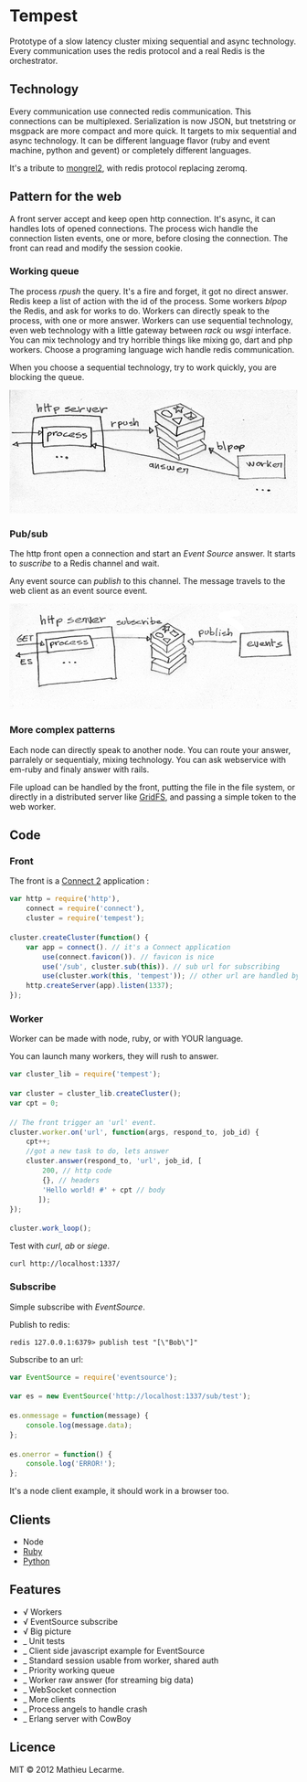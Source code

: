 Tempest
=======

Prototype of a slow latency cluster mixing sequential and async technology.
Every communication uses the redis protocol and a real Redis is the orchestrator.

Technology
----------

Every communication use connected redis communication. This connections can be multiplexed.
Serialization is now JSON, but tnetstring or msgpack are more compact and more quick.
It targets to mix sequential and async technology.
It can be different language flavor (ruby and event machine, python and gevent)
or completely different languages.

It's a tribute to [mongrel2](http://mongrel2.org/), with redis protocol replacing zeromq.

Pattern for the web
-------------------

A front server accept and keep open http connection.
It's async, it can handles lots of opened connections.
The process wich handle the connection listen events, one or more, before closing the connection.
The front can read and modify the session cookie.

### Working queue

The process _rpush_ the query.
It's a fire and forget, it got no direct answer.
Redis keep a list of action with the id of the process.
Some workers _blpop_ the Redis, and ask for works to do.
Workers can directly speak to the process, with one or more answer.
Workers can use sequential technology, even web technology with a little gateway between _rack_ ou _wsgi_ interface.
You can mix technology and try horrible things like mixing go, dart and php workers.
Choose a programing language wich handle redis communication.

When you choose a sequential technology, try to work quickly, you are blocking the queue.

![Workers](https://github.com/athoune/node-tempest/raw/master/worker.png)

### Pub/sub

The http front open a connection and start an _Event Source_ answer.
It starts to _suscribe_ to a Redis channel and wait.

Any event source can _publish_ to this channel.
The message travels to the web client as an event source event.

![Pubsub](https://github.com/athoune/node-tempest/raw/master/pubsub.png)

### More complex patterns

Each node can directly speak to another node. You can route your answer, parralely or sequentialy, mixing technology.
You can ask webservice with em-ruby and finaly answer with rails.

File upload can be handled by the front, putting the file in the file system,
or directly in a distributed server like [GridFS](http://www.mongodb.org/display/DOCS/GridFS+Specification),
and passing a simple token to the web worker.

Code
----

### Front

The front is a [Connect 2](https://github.com/senchalabs/connect) application :

```javascript
var http = require('http'),
    connect = require('connect'),
    cluster = require('tempest');

cluster.createCluster(function() {
    var app = connect(). // it's a Connect application
        use(connect.favicon()). // favicon is nice
        use('/sub', cluster.sub(this)). // sub url for subscribing
        use(cluster.work(this, 'tempest')); // other url are handled by workers
    http.createServer(app).listen(1337);
});
```

### Worker

Worker can be made with node, ruby, or with YOUR language.

You can launch many workers, they will rush to answer.

```javascript
var cluster_lib = require('tempest');

var cluster = cluster_lib.createCluster();
var cpt = 0;

// The front trigger an 'url' event.
cluster.worker.on('url', function(args, respond_to, job_id) {
    cpt++;
    //got a new task to do, lets answer
    cluster.answer(respond_to, 'url', job_id, [
        200, // http code
        {}, // headers
        'Hello world! #' + cpt // body
       ]);
});

cluster.work_loop();
```

Test with _curl_, _ab_ or _siege_.

    curl http://localhost:1337/

### Subscribe

Simple subscribe with _EventSource_.

Publish to redis:

    redis 127.0.0.1:6379> publish test "[\"Bob\"]"

Subscribe to an url:

```javascript
var EventSource = require('eventsource');

var es = new EventSource('http://localhost:1337/sub/test');

es.onmessage = function(message) {
    console.log(message.data);
};

es.onerror = function() {
    console.log('ERROR!');
};
```

It's a node client example, it should work in a browser too.

Clients
-------

 * Node
 * [Ruby](https://github.com/athoune/ruby-tempest)
 * [Python](https://github.com/athoune/py-tempest)

Features
--------

 * √ Workers
 * √ EventSource subscribe
 * √ Big picture
 * _ Unit tests
 * _ Client side javascript example for EventSource
 * _ Standard session usable from worker, shared auth
 * _ Priority working queue
 * _ Worker raw answer (for streaming big data)
 * _ WebSocket connection
 * _ More clients
 * _ Process angels to handle crash
 * _ Erlang server with CowBoy

Licence
-------

MIT © 2012 Mathieu Lecarme.
